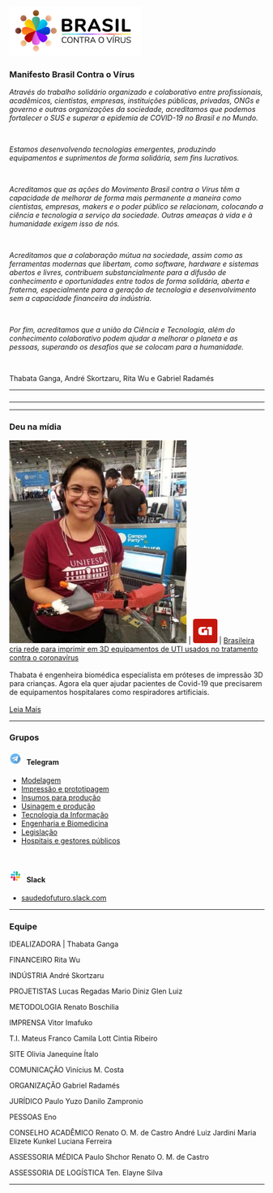 ![Brasil contra o vírus](images/logo.png "Brasil contra o vírus")


### Manifesto Brasil Contra o Vírus

_Através do trabalho solidário organizado e colaborativo entre profissionais, acadêmicos, cientistas, empresas, instituições públicas, privadas, ONGs e governo e outras organizações da sociedade, acreditamos que podemos fortalecer o SUS e superar a epidemia de COVID-19 no Brasil e no Mundo._

<br>

_Estamos desenvolvendo tecnologias emergentes, produzindo equipamentos e suprimentos de forma solidária, sem fins lucrativos._

<br>

_Acreditamos que as ações do Movimento Brasil contra o Vírus têm a capacidade de melhorar de forma mais permanente a maneira como cientistas, empresas, makers e o poder público se relacionam, colocando a ciência e tecnologia a serviço da sociedade. Outras ameaças à vida e à humanidade exigem isso de nós._

<br>

_Acreditamos que a colaboração mútua na sociedade, assim como as ferramentas modernas que libertam, como software, hardware e sistemas abertos e livres, contribuem substancialmente para a difusão de conhecimento e oportunidades entre todos de forma solidária, aberta e fraterna, especialmente para a geração de tecnologia e desenvolvimento sem a capacidade financeira da indústria._

<br>

_Por fim, acreditamos que a união da Ciência e Tecnologia, além do conhecimento colaborativo podem ajudar a melhorar o planeta e as pessoas, superando os desafios que se colocam para a humanidade._

<br>

Thabata Ganga, André Skortzaru, Rita Wu e Gabriel Radamés

---

###


---
---

### Deu na mídia

![Thabata](images/thabatha.jpg "Thabata") | ![G1](images/g1.png "G1") | [Brasileira cria rede para imprimir em 3D equipamentos de UTI usados no tratamento contra o coronavírus](https://g1.globo.com/bemestar/coronavirus/noticia/2020/03/20/brasileira-cria-rede-para-imprimir-em-3d-equipamentos-de-uti-usados-no-tratamento-contra-o-coronavirus.ghtml "Reportagem") <br> <br> Thabata é engenheira biomédica especialista em próteses de impressão 3D para crianças. Agora ela quer ajudar pacientes de Covid-19 que precisarem de equipamentos hospitalares como respiradores artificiais. <br> <br> [Leia Mais](https://g1.globo.com/bemestar/coronavirus/noticia/2020/03/20/brasileira-cria-rede-para-imprimir-em-3d-equipamentos-de-uti-usados-no-tratamento-contra-o-coronavirus.ghtml)


---

### Grupos

#### ![telegram](images/telegram.png) &nbsp; Telegram
-  [Modelagem](https://t.me/joinchat/LBLmhxklKYs76TRa1hpp5Q)
-  [Impressão e prototipagem](https://t.me/joinchat/LBLmhxwfhBlw6cDAQPtOWQ)
-  [Insumos para produção](https://t.me/joinchat/LBLmhx3IVZ-U4xVBiorQzA)
-  [Usinagem e produção](https://t.me/joinchat/LBLmhxizI7tuUH0M68FPJw)
-  [Tecnologia da Informação](https://t.me/joinchat/LBLmhxrS6ul9KmTAq5a2mQ)
-  [Engenharia e Biomedicina](https://t.me/joinchat/QkdZghpiAJ7hFevyUP3g1g)
-  [Legislação](https://t.me/joinchat/QkdZghsvjF1eCvF2DxvBXg)
-  [Hospitais e gestores públicos](https://t.me/joinchat/QkdZghfxTnK5XyeL6vu4oA)

<br>

#### ![slack](images/slack.png) &nbsp; Slack
- [saudedofuturo.slack.com](https://saudedofuturo.slack.com/)

---

### Equipe

IDEALIZADORA | Thabata Ganga  

FINANCEIRO
Rita Wu

INDÚSTRIA
André Skortzaru

PROJETISTAS
Lucas Regadas
Mario Diniz
Glen Luiz

METODOLOGIA
Renato Boschilia

IMPRENSA
Vitor Imafuko

T.I.
Mateus Franco
Camila Lott
Cintia Ribeiro

SITE
Olivia Janequine
Ítalo

COMUNICAÇÃO
Vinícius M. Costa

ORGANIZAÇÃO
Gabriel Radamés

JURÍDICO
Paulo Yuzo
Danilo Zampronio

PESSOAS
Eno

CONSELHO ACADÊMICO
Renato O. M. de Castro
André Luiz Jardini
Maria Elizete Kunkel
Luciana Ferreira

ASSESSORIA MÉDICA
Paulo Shchor
Renato O. M. de Castro

ASSESSORIA DE LOGÍSTICA
Ten. Elayne Silva

---
